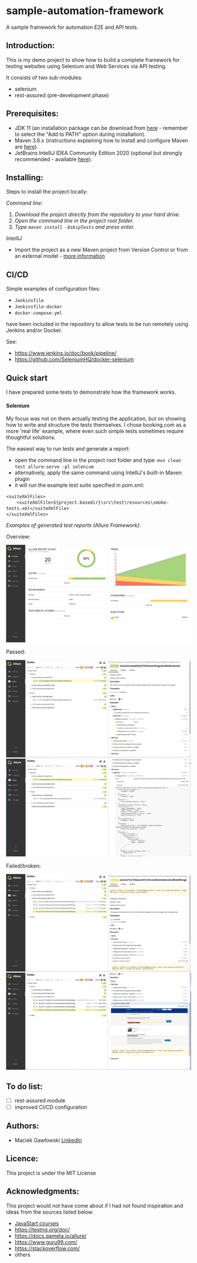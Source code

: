 # sample-automation-framework
A sample framework for automation E2E and API tests.

## Introduction:
This is my demo project to show how to build a complete framework for testing websites using Selenium and Web Services via API testing.

It consists of two sub-modules:
- selenium
- rest-assured (pre-development phase)

## Prerequisites:
- JDK 11 (an installation package can be download from [here](https://www.oracle.com/pl/java/technologies/javase-jdk11-downloads.html) - remember to select the "Add to PATH" option during installation).
- Maven 3.6.x (instructions explaining how to install and configure Maven are [here](http://maven.apache.org/install.html)).
- JetBrains IntelliJ IDEA Community Edition 2020 (optional but strongly recommended - available [here](https://www.jetbrains.com/idea/download/#section=windows)).

## Installing:
Steps to install the project locally:

*Command line*:
1. *Download the project directly from the repository to your hard drive.*
2. *Open the command line in the project root folder.*
3. *Type `maven install -DskipTests` and press enter.* 

*IntelliJ*
- Import the project as a new Maven project from Version Control or from an external model - [more information](https://www.jetbrains.com/help/idea/import-project-or-module-wizard.html?keymap=primary_windows#import-project)

## CI/CD
Simple examples of configuration files:
- `Jenkinsfile`
- `Jenkinsfile-docker`
- `docker-compose.yml`

have been included in the repository to allow tests to be run remotely using Jenkins and/or Docker.

See:
 - https://www.jenkins.io/doc/book/pipeline/
 - https://github.com/SeleniumHQ/docker-selenium

## Quick start
I have prepared some tests to demonstrate how the framework works.

#### Selenium
My focus was not on them actually testing the application, but on showing how to write and structure the tests themselves.
I chose booking.com as a more 'real life' example, where even such simple tests sometimes require thoughtful solutions.

The easiest way to run tests and generate a report:
- open the command line in the project root folder and type: `mvn clean test allure:serve -pl selenium`
- alternatively, apply the same command using IntelliJ's built-in Maven plugin
- it will run the example test suite specified in pom.xml:

```
<suiteXmlFiles>
    <suiteXmlFile>${project.basedir}\src\test\resources\smoke-tests.xml</suiteXmlFile>
</suiteXmlFiles>
```


*Examples of generated test reports (Allure Framework):*

Overview:

![Allure-overview](images/Allure_1.png)

Passed:

![Allure-passed](images/Allure_2.png)
![Allure-passed](images/Allure_3.png)

Failed/broken:

![Allure-broken](images/Allure_4.png)
![Allure-broken](images/Allure_5.png)

## To do list:
- [ ] rest-assured module
- [ ] improved CI/CD configuration

## Authors:
- Maciek Gawłowski [LinkedIn](https://www.linkedin.com/in/maciek-gaw%C5%82owski/)

## Licence:
This project is under the MIT License

## Acknowledgments:
This project would not have come about if I had not found inspiration and ideas from the sources listed below:

- [JavaStart courses](https://javastart.pl/)
- https://testng.org/doc/
- https://docs.qameta.io/allure/
- https://www.guru99.com/
- https://stackoverflow.com/
- others